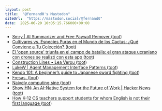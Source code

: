```yaml
---
layout: post
title:  "@fernand0's Mastodon"
siteUrl:  "https://mastodon.social/@fernand0"
date:  2025-06-20 10:05:15.766000+00:00
---
```

*  [Smry \| AI Summarizer and Free Paywall Remover ](https://www.smry.ai) ([toot](https://mastodon.social/@fernand0/114715126383504999))
*  [Cultivares vs. Especies Puras en el Mundo de los Cactus: ¿Qué Conviene a Tu Colección? ](https://asociacionacua.org/cultivares-vs-especies-puras-en-el-mundo-de-los-cactus-que-conviene-a-tu-coleccio) ([toot](https://mastodon.social/@fernand0/114714880939797930))
*  [El 'open source' triunfa en el campo de batalla: el gran ataque ucraniano con drones se realizó con esta app ](https://www.genbeta.com/actualidad/open-source-triunfa-campo-batalla-gran-ataque-ucraniano-drones-se-realizo-esta-ap) ([toot](https://mastodon.social/@fernand0/114714716605926944))
*  [Construction Lines • Lea Verou ](https://lea.verou.me/blog/2025/construction-lines) ([toot](https://mastodon.social/@fernand0/114713022378963041))
*  [LukeW \| Agent Management Interface Patterns ](https://www.lukew.com/ff/entry.asp?210) ([toot](https://mastodon.social/@fernand0/114711291986337675))
*  [Kendo 101: A beginner’s guide to Japanese sword fighting ](https://globalvoices.org/2025/05/24/kendo-101-a-beginners-guide-to-japanese-sword-fighting) ([toot](https://mastodon.social/@fernand0/114710996474637730))
*  [Fresas. ](https://avecesunafoto.wordpress.com/2025/06/19/fresas-2) ([toot](https://mastodon.social/@fernand0/114710939639350407))
*  [Naively computing sine ](https://www.johndcook.com/blog/2025/06/09/naive-sine) ([toot](https://mastodon.social/@fernand0/114710728655136641))
*  [Show HN: An AI-Native System for the Future of Work \| Hacker News ](https://news.ycombinator.com/item?id=4412338) ([toot](https://mastodon.social/@fernand0/114710545666649085))
*  [How K-12 CS teachers support students for whom English is not their first language ](https://computinged.wordpress.com/2025/02/17/how-k-12-cs-teachers-support-students-for-whom-english-is-not-their-first-language) ([toot](https://mastodon.social/@fernand0/114710224498801113))
